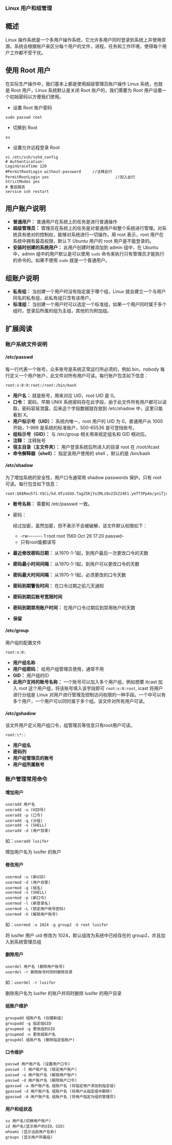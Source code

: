 ### Linux 用户和组管理



## 概述

Linux 操作系统是一个多用户操作系统，它允许多用户同时登录到系统上并使用资源。系统会根据账户来区分每个用户的文件，进程，任务和工作环境，使得每个用户工作都不受干扰。

## 使用 Root 用户

在实际生产操作中，我们基本上都是使用超级管理员账户操作 Linux 系统，也就是 Root 用户，Linux 系统默认是关闭 Root 账户的，我们需要为 Root 用户设置一个初始密码以方便我们使用。

- 设置 Root 账户密码

```
sudo passwd root
```

- 切换到 Root

```
su
```

- 设置允许远程登录 Root

```
vi /etc/ssh/sshd_config
# Authentication:
LoginGraceTime 120
#PermitRootLogin without-password     //注释此行
PermitRootLogin yes                             //加入此行
StrictModes yes
# 重启服务
service ssh restart
```

## 用户账户说明

- **普通用户：** 普通用户在系统上的任务是进行普通操作
- **超级管理员：** 管理员在系统上的任务是对普通用户和整个系统进行管理。对系统具有绝对的控制权，能够对系统进行一切操作。用 root 表示，root 用户在系统中拥有最高权限，默认下 Ubuntu 用户的 root 用户是不能登录的。
- **安装时创建的系统用户：** 此用户创建时被添加到 admin 组中，在 Ubuntu 中，admin 组中的用户默认是可以使用 `sudo` 命令来执行只有管理员才能执行的命令的。如果不使用 `sudo` 就是一个普通用户。

## 组账户说明

- **私有组：** 当创建一个用户时没有指定属于哪个组，Linux 就会建立一个与用户同名的私有组，此私有组只含有该用户。
- **标准组：** 当创建一个用户时可以选定一个标准组，如果一个用户同时属于多个组时，登录后所属的组为主组，其他的为附加组。

## 扩展阅读

### 账户系统文件说明

#### /etc/passwd

每一行代表一个账号，众多账号是系统正常运行所必须的，例如 bin，nobody 每行定义一个用户账户，此文件对所有用户可读。每行账户包含如下信息：

```
root:x:0:0:root:/root:/bin/bash
```

- **用户名：** 就是账号，用来对应 UID，root UID 是 0。
- **口令：** 密码，早期 UNIX 系统密码存在此字段，由于此文件所有用户都可以读取，密码容易泄露，后来这个字段数据就存放到 /etc/shadow 中，这里只能看到 X。
- **用户标示号（UID）：** 系统内唯一，root 用户的 UID 为 0，普通用户从 1000 开始，1-999 是系统的标准账户，500-65536 是可登陆账号。
- **组标示号（GID）：** 与 /etc/group 相关用来规定组名和 GID 相对应。
- **注释：** 注释账号
- **宿主目录（主文件夹）：** 用户登录系统后所进入的目录 root 在 /root/itcast
- **命令解释器（shell）：** 指定该用户使用的 shell ，默认的是 /bin/bash

#### /etc/shadow

为了增加系统的安全性，用户口令通常用 shadow passwords 保护。只有 root 可读。每行包含如下信息：

```
root:$6$Reu571.V$Ci/kd.OTzaSGU.TagZ5KjYx2MLzQv2IkZ24E1.yeTT3Pp4o/yniTjus/rRaJ92Z18MVy6suf1W5uxxurqssel.:17465:0:99999:7:::
```

- **账号名称：** 需要和 /etc/passwd 一致。

- 密码：

   

  经过加密，虽然加密，但不表示不会被破解，该文件默认权限如下：

  - -rw------- 1 root root 1560 Oct 26 17:20 passwd-
  - 只有root能都读写

- **最近修改密码日期：** 从1970-1-1起，到用户最后一次更改口令的天数

- **密码最小时间间隔：** 从1970-1-1起，到用户可以更改口令的天数

- **密码最大时间间隔：** 从1970-1-1起，必须更改的口令天数

- **密码到期警告时间：** 在口令过期之前几天通知

- **密码到期后账号宽限时间**

- **密码到期禁用账户时间：** 在用户口令过期后到禁用账户的天数

- **保留**

#### /etc/group

用户组的配置文件

```
root:x:0:
```

- **用户组名称**
- **用户组密码：** 给用户组管理员使用，通常不用
- **GID：** 用户组的ID
- **此用户支持的账号名称：** 一个账号可以加入多个用户组，例如想要 itcast 加入 root 这个用户组，将该账号填入该字段即可 `root:x:0:root`, icast 将用户进行分组是 Linux 对用户进行管理及控制访问权限的一种手段。一个中可以有多个用户，一个用户可以同时属于多个组。该文件对所有用户可读。

#### /etc/gshadow

该文件用户定义用户组口令，组管理员等信息只有root用户可读。

```
root:\*::
```

- **用户组名**
- **密码列**
- **用户组管理员的账号**
- **用户组所属账号**

### 账户管理常用命令

#### 增加用户

```
useradd 用户名
useradd -u (UID号)
useradd -p (口令)
useradd -g (分组)
useradd -s (SHELL)
useradd -d (用户目录)
```

如：`useradd lusifer`

增加用户名为 lusifer 的账户

#### 修改用户

```
usermod -u (新UID)
usermod -d (用户目录)
usermod -g (组名)
usermod -s (SHELL)
usermod -p (新口令)
usermod -l (新登录名)
usermod -L (锁定用户账号密码)
usermod -U (解锁用户账号)
```

如：`usermod -u 1024 -g group2 -G root lusifer`

将 lusifer 用户 uid 修改为 1024，默认组改为系统中已经存在的 group2，并且加入到系统管理员组

#### 删除用户

```
userdel 用户名 (删除用户账号)
userdel -r 删除账号时同时删除目录
```

如：`userdel -r lusifer`

删除用户名为 lusifer 的账户并同时删除 lusifer 的用户目录

#### 组账户维护

```
groupadd 组账户名 (创建新组)
groupadd -g 指定组GID
groupmod -g 更改组的GID
groupmod -n 更改组账户名
groupdel 组账户名 (删除指定组账户)
```

#### 口令维护

```
passwd 用户账户名 (设置用户口令)
passwd -l 用户账户名 (锁定用户账户)
passwd -u 用户账户名 (解锁用户账户)
passwd -d 用户账户名 (删除账户口令)
gpasswd -a 用户账户名 组账户名 (将指定用户添加到指定组)
gpasswd -d 用户账户名 组账户名 (将用户从指定组中删除)
gpasswd -A 用户账户名 组账户名 (将用户指定为组的管理员)
```

#### 用户和组状态

```
su 用户名(切换用户账户)
id 用户名(显示用户的UID，GID)
whoami (显示当前用户名称)
groups (显示用户所属组)
```